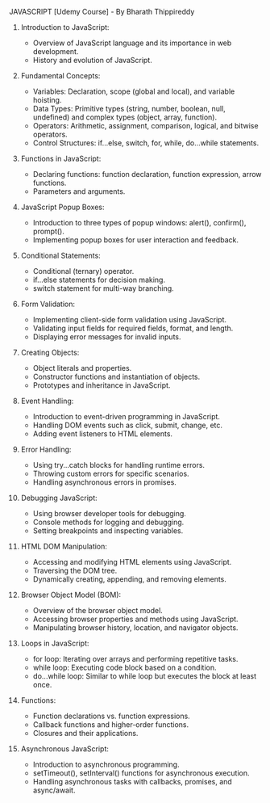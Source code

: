 JAVASCRIPT [Udemy Course] - By Bharath Thippireddy

1. Introduction to JavaScript:
   - Overview of JavaScript language and its importance in web development.
   - History and evolution of JavaScript.

2. Fundamental Concepts:
   - Variables: Declaration, scope (global and local), and variable hoisting.
   - Data Types: Primitive types (string, number, boolean, null, undefined) and complex types (object, array, function).
   - Operators: Arithmetic, assignment, comparison, logical, and bitwise operators.
   - Control Structures: if...else, switch, for, while, do...while statements.

3. Functions in JavaScript:
   - Declaring functions: function declaration, function expression, arrow functions.
   - Parameters and arguments.


4. JavaScript Popup Boxes:
   - Introduction to three types of popup windows: alert(), confirm(), prompt().
   - Implementing popup boxes for user interaction and feedback.

5. Conditional Statements:
   - Conditional (ternary) operator.
   - if...else statements for decision making.
   - switch statement for multi-way branching.

6. Form Validation:
   - Implementing client-side form validation using JavaScript.
   - Validating input fields for required fields, format, and length.
   - Displaying error messages for invalid inputs.

7. Creating Objects:
   - Object literals and properties.
   - Constructor functions and instantiation of objects.
   - Prototypes and inheritance in JavaScript.

8. Event Handling:
   - Introduction to event-driven programming in JavaScript.
   - Handling DOM events such as click, submit, change, etc.
   - Adding event listeners to HTML elements.

9. Error Handling:
   - Using try...catch blocks for handling runtime errors.
   - Throwing custom errors for specific scenarios.
   - Handling asynchronous errors in promises.

10. Debugging JavaScript:
    - Using browser developer tools for debugging.
    - Console methods for logging and debugging.
    - Setting breakpoints and inspecting variables.

11. HTML DOM Manipulation:
    - Accessing and modifying HTML elements using JavaScript.
    - Traversing the DOM tree.
    - Dynamically creating, appending, and removing elements.

12. Browser Object Model (BOM):
    - Overview of the browser object model.
    - Accessing browser properties and methods using JavaScript.
    - Manipulating browser history, location, and navigator objects.

13. Loops in JavaScript:
    - for loop: Iterating over arrays and performing repetitive tasks.
    - while loop: Executing code block based on a condition.
    - do...while loop: Similar to while loop but executes the block at least once.

14. Functions:
    - Function declarations vs. function expressions.
    - Callback functions and higher-order functions.
    - Closures and their applications.

15. Asynchronous JavaScript:
    - Introduction to asynchronous programming.
    - setTimeout(), setInterval() functions for asynchronous execution.
    - Handling asynchronous tasks with callbacks, promises, and async/await.

